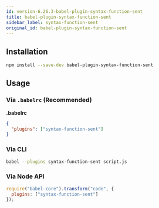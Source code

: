 ```yaml
---
id: version-6.26.3-babel-plugin-syntax-function-sent
title: babel-plugin-syntax-function-sent
sidebar_label: syntax-function-sent
original_id: babel-plugin-syntax-function-sent
---
```


## Installation

```sh
npm install --save-dev babel-plugin-syntax-function-sent
```

## Usage

### Via `.babelrc` (Recommended)

**.babelrc**

```json
{
  "plugins": ["syntax-function-sent"]
}
```

### Via CLI

```sh
babel --plugins syntax-function-sent script.js
```

### Via Node API

```javascript
require("babel-core").transform("code", {
  plugins: ["syntax-function-sent"]
});
```

